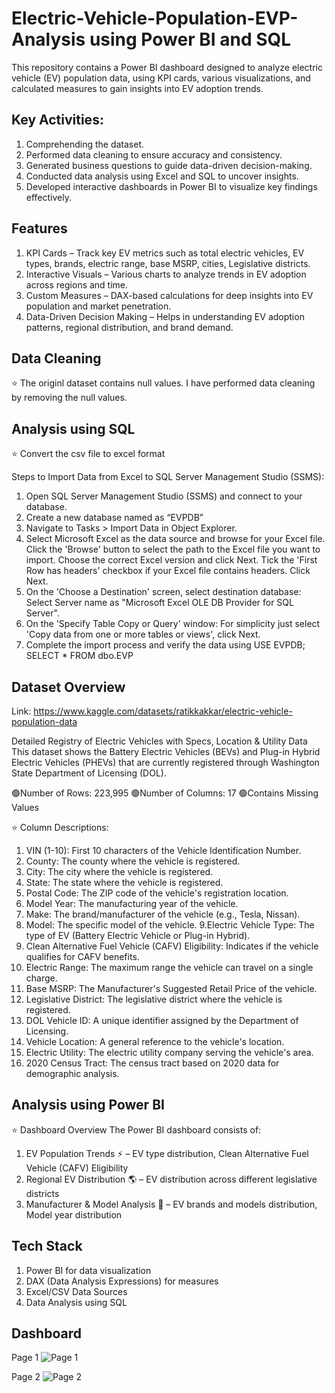 # Electric-Vehicle-Population-EVP-Analysis using Power BI and SQL 
This repository contains a Power BI dashboard designed to analyze electric vehicle (EV) population data, using KPI cards, various visualizations, and calculated measures to gain insights into EV adoption trends.

## Key Activities: 
1.	Comprehending the dataset.
2.	Performed data cleaning to ensure accuracy and consistency.
3.	Generated business questions to guide data-driven decision-making.
4.	Conducted data analysis using Excel and SQL to uncover insights.
5.	Developed interactive dashboards in Power BI to visualize key findings effectively.

## Features
1.	KPI Cards – Track key EV metrics such as total electric vehicles, EV types, brands, electric range, base MSRP, cities, Legislative districts. 
2.	Interactive Visuals – Various charts to analyze trends in EV adoption across regions and time.
3.	Custom Measures – DAX-based calculations for deep insights into EV population and market penetration.
4.	Data-Driven Decision Making – Helps in understanding EV adoption patterns, regional distribution, and brand demand.


## Data Cleaning
⭐ The originl dataset contains null values. I have performed data cleaning by removing the null values.

## Analysis using SQL 
⭐ Convert the csv file to excel format 

Steps to Import Data from Excel to SQL Server Management Studio (SSMS):

1.	Open SQL Server Management Studio (SSMS) and connect to your database.
2.	Create a new database named as “EVPDB”
3.	Navigate to Tasks > Import Data in Object Explorer.
4.	Select Microsoft Excel as the data source and browse for your Excel file. Click the 'Browse' button to select the path to the Excel file you want to import. Choose the correct Excel version and click Next. Tick the 'First Row has headers' checkbox if your Excel file contains headers. Click Next.
5.	On the 'Choose a Destination' screen, select destination database: Select Server name as "Microsoft Excel OLE DB Provider for SQL Server".
6.	On the 'Specify Table Copy or Query' window: For simplicity just select 'Copy data from one or more tables or views', click Next.
7.	Complete the import process and verify the data using 
   USE EVPDB; 
   SELECT * FROM dbo.EVP

## Dataset Overview
Link: https://www.kaggle.com/datasets/ratikkakkar/electric-vehicle-population-data

Detailed Registry of Electric Vehicles with Specs, Location & Utility Data
This dataset shows the Battery Electric Vehicles (BEVs) and Plug-in Hybrid Electric Vehicles (PHEVs) that are currently registered through Washington State Department of Licensing (DOL).

🟢Number of Rows: 223,995
🟢Number of Columns: 17
🟢Contains Missing Values

⭐ Column Descriptions:
1.	VIN (1-10): First 10 characters of the Vehicle Identification Number.
2.	County: The county where the vehicle is registered.
3.	City: The city where the vehicle is registered.
4.	State: The state where the vehicle is registered.
5.	Postal Code: The ZIP code of the vehicle's registration location.
6.	Model Year: The manufacturing year of the vehicle.
7.	Make: The brand/manufacturer of the vehicle (e.g., Tesla, Nissan).
8.	Model: The specific model of the vehicle.
9.Electric Vehicle Type: The type of EV (Battery Electric Vehicle or Plug-in Hybrid).
10.	Clean Alternative Fuel Vehicle (CAFV) Eligibility: Indicates if the vehicle qualifies for CAFV benefits.
11.	Electric Range: The maximum range the vehicle can travel on a single charge.
12.	Base MSRP: The Manufacturer's Suggested Retail Price of the vehicle.
13.	Legislative District: The legislative district where the vehicle is registered.
14.	DOL Vehicle ID: A unique identifier assigned by the Department of Licensing.
15.	Vehicle Location: A general reference to the vehicle's location.
16.	Electric Utility: The electric utility company serving the vehicle's area.
17.	2020 Census Tract: The census tract based on 2020 data for demographic analysis.


## Analysis using Power BI 
⭐ Dashboard Overview
The Power BI dashboard consists of:
1.	EV Population Trends ⚡ – EV type distribution, Clean Alternative Fuel Vehicle (CAFV) Eligibility 
2.	Regional EV Distribution 🌎 – EV distribution across different legislative districts
3.	Manufacturer & Model Analysis 🚗 – EV brands and models distribution, Model year distribution
   
## Tech Stack
1.	Power BI for data visualization
2.	DAX (Data Analysis Expressions) for measures
3.	Excel/CSV Data Sources
4.	Data Analysis using SQL 

## Dashboard 
Page 1
![Page 1](https://github.com/user-attachments/assets/7ad1e5b0-1f6b-4170-99e2-a0612442abb4)

Page 2
![Page 2](https://github.com/user-attachments/assets/11da590e-3fdc-43fd-9e8d-3b45cf3043ca)


